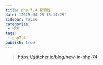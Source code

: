 ```yaml
---
title: php 7.4 新特性
date: "2019-04-25 13:14:29"
sidebar: false
categories:
 - 技术
tags:
 - php7.4
publish: true
---
```


> https://stitcher.io/blog/new-in-php-74